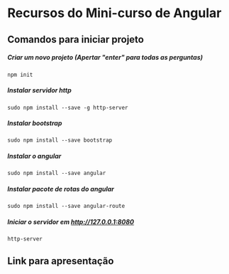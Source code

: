 # Recursos do Mini-curso de Angular

## Comandos para iniciar projeto

##### Criar um novo projeto (Apertar "enter" para todas as perguntas)
```
npm init
```
##### Instalar servidor http
```
sudo npm install --save -g http-server
```
	
##### Instalar bootstrap
```
sudo npm install --save bootstrap
```

##### Instalar o angular
```
sudo npm install --save angular
```

##### Instalar pacote de rotas do angular
```
sudo npm install --save angular-route
```

##### Iniciar o servidor em http://127.0.0.1:8080
```
http-server
```

## Link para apresentação

